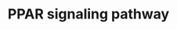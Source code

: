 ---
annotations:
- id: CL:0000448
  parent: native cell
  type: Cell Type Ontology
  value: white fat cell
- id: PW:0001355
  parent: regulatory pathway
  type: Pathway Ontology
  value: peroxisome proliferator-activated receptor signaling pathway
- id: PW:0000716
  parent: signaling pathway
  type: Pathway Ontology
  value: transcription factor mediated signaling pathway
- id: CL:0000188
  parent: native cell
  type: Cell Type Ontology
  value: cell of skeletal muscle
- id: PW:0000003
  parent: signaling pathway
  type: Pathway Ontology
  value: signaling pathway
authors:
- Thomas
- MaintBot
- Ddigles
- AlexanderPico
- Khanspers
- DeSl
- Fehrhart
- Fcastriota
citedin:
- link: PMC7650246
- link: PMC6495166
description: 'Peroxisome proliferator-activated receptors (PPARs) are nuclear hormone
  receptors that are activated by fatty acids and their derivatives. PPAR has three
  subtypes (PPARalpha, beta/delta, and gamma) showing different expression patterns
  in vertebrates. Each of them is encoded in a separate gene and binds fatty acids
  and eicosanoids. PPARalpha plays a role in the clearance of circulating or cellular
  lipids via the regulation of gene expression involved in lipid metabolism in liver
  and skeletal muscle. PPARbeta/delta is involved in lipid oxidation and cell proliferation.
  PPARgamma promotes adipocyte differentiation to enhance blood glucose uptake.  Adapted
  from KEGG: http://www.genome.jp/kegg/pathway/mmu/mmu03320.html'
last-edited: 2019-09-17
organisms:
- Mus musculus
redirect_from:
- /index.php/Pathway:WP2316
- /instance/WP2316
- /instance/WP2316_rr106870
revision: r106870
schema-jsonld:
- '@context': https://schema.org/
  '@id': https://wikipathways.github.io/pathways/WP2316.html
  '@type': Dataset
  creator:
    '@type': Organization
    name: WikiPathways
  description: 'Peroxisome proliferator-activated receptors (PPARs) are nuclear hormone
    receptors that are activated by fatty acids and their derivatives. PPAR has three
    subtypes (PPARalpha, beta/delta, and gamma) showing different expression patterns
    in vertebrates. Each of them is encoded in a separate gene and binds fatty acids
    and eicosanoids. PPARalpha plays a role in the clearance of circulating or cellular
    lipids via the regulation of gene expression involved in lipid metabolism in liver
    and skeletal muscle. PPARbeta/delta is involved in lipid oxidation and cell proliferation.
    PPARgamma promotes adipocyte differentiation to enhance blood glucose uptake.  Adapted
    from KEGG: http://www.genome.jp/kegg/pathway/mmu/mmu03320.html'
  keywords:
  - 9-cis-Retinoic acid
  - Acaa1a
  - Acaa1b
  - Acadl
  - Acadm
  - Acox1
  - Acox2
  - Acox3
  - Acsbg1
  - Acsbg2
  - Acsl1
  - Acsl3
  - Acsl4
  - Acsl5
  - Acsl6
  - Adipocytokine signaling pathway
  - Adipoq
  - Angptl4
  - Apoa1
  - Apoa2
  - Apoa5
  - Apoc3
  - Aqp7
  - Cd36
  - Ciprofibrate
  - Cpt1a
  - Cpt1b
  - Cpt1c
  - Cpt2
  - Cyp27a1
  - Cyp4a10
  - Cyp4a12a
  - Cyp4a12b
  - Cyp4a14
  - Cyp4a29-ps
  - Cyp4a30b-ps
  - Cyp4a31
  - Cyp4a32
  - Cyp7a1
  - Cyp8b1
  - Dbi
  - Ehhadh
  - Fabp1
  - Fabp2
  - Fabp3
  - Fabp4
  - Fabp5
  - Fabp6
  - Fabp7
  - Fads2
  - Gk2
  - Glycerophospholipid metabolism
  - Gyk
  - Hmgcs2
  - Ilk
  - Lpl
  - Me1
  - Mmp1a
  - Mmp1b
  - NSAIDs
  - Nr1h3
  - Olr1
  - Pck1
  - Pck2
  - Pdpk1
  - Plin1
  - Pltp
  - Ppara
  - Ppard
  - Pparg
  - Primary bile acid biosynthesis
  - Rxra
  - Rxrb
  - Rxrg
  - Scd1
  - Scd2
  - Scd3
  - Scd4
  - Scp2
  - Slc27a1
  - Slc27a2
  - Slc27a4
  - Slc27a5
  - Slc27a6
  - Sorbs1
  - Thiazolidine derivative
  - Ubc
  - Ucp1
  - cytochrome P450 4A14-like
  - eicosanoid
  - saturated fatty acids
  - unsaturated fatty acids
  license: CC0
  name: PPAR signaling pathway
seo: CreativeWork
title: PPAR signaling pathway
wpid: WP2316
---